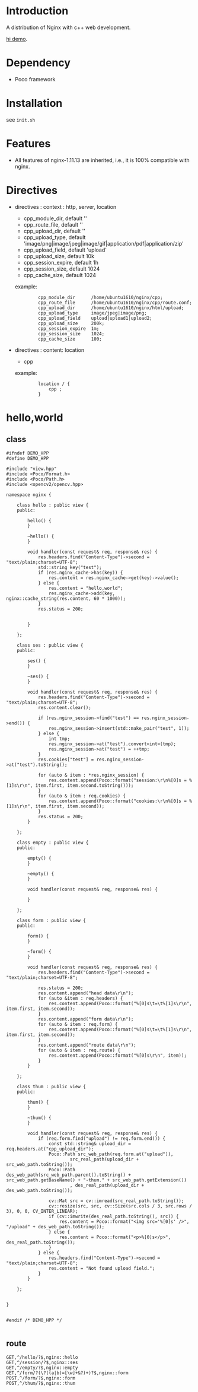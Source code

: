 # Introduction
A distribution of Nginx with c++ web development. 

[hi demo](https://github.com/webcpp/hi_demo).

# Dependency
- Poco framework

# Installation
see `init.sh`

# Features
- All features of nginx-1.11.13 are inherited, i.e., it is 100% compatible with nginx.

# Directives
- directives : context :  http, server, location
    - cpp_module_dir,           default ''
    - cpp_route_file,           default ''
    - cpp_upload_dir,           default ''
    - cpp_upload_type,          default 'image/png|image/jpeg|image/gif|application/pdf|application/zip'
    - cpp_upload_field,         default 'upload'
    - cpp_upload_size,          default 10k
    - cpp_session_expire,       default 1h
    - cpp_session_size,         default 1024
    - cpp_cache_size,           default 1024

    example:

```
            cpp_module_dir      /home/ubuntu1610/nginx/cpp;
            cpp_route_file      /home/ubuntu1610/nginx/cpp/route.conf;
            cpp_upload_dir      /home/ubuntu1610/nginx/html/upload;
            cpp_upload_type     image/jpeg|image/png;
            cpp_upload_field    upload|upload1|upload2;
            cpp_upload_size     200k;
            cpp_session_expire  1m;
            cpp_session_size    1024;
            cpp_cache_size      100;
```
- directives : content: location
    - cpp 

    example:
    
```
            location / {
                cpp ;
            }
```

# hello,world

## class

```
#ifndef DEMO_HPP
#define DEMO_HPP

#include "view.hpp"
#include <Poco/Format.h>
#include <Poco/Path.h>
#include <opencv2/opencv.hpp>

namespace nginx {

    class hello : public view {
    public:

        hello() {
        }

        ~hello() {
        }

        void handler(const request& req, response& res) {
            res.headers.find("Content-Type")->second = "text/plain;charset=UTF-8";
            std::string key("test");
            if (res.nginx_cache->has(key)) {
                res.content = res.nginx_cache->get(key)->value();
            } else {
                res.content = "hello,world";
                res.nginx_cache->add(key, nginx::cache_string(res.content, 60 * 1000));
            }
            res.status = 200;


        }

    };

    class ses : public view {
    public:

        ses() {
        }

        ~ses() {
        }

        void handler(const request& req, response& res) {
            res.headers.find("Content-Type")->second = "text/plain;charset=UTF-8";
            res.content.clear();

            if (res.nginx_session->find("test") == res.nginx_session->end()) {
                res.nginx_session->insert(std::make_pair("test", 1));
            } else {
                int tmp;
                res.nginx_session->at("test").convert<int>(tmp);
                res.nginx_session->at("test") = ++tmp;
            }
            res.cookies["test"] = res.nginx_session->at("test").toString();

            for (auto & item : *res.nginx_session) {
                res.content.append(Poco::format("session:\r\n%[0]s = %[1]s\r\n", item.first, item.second.toString()));
            }
            for (auto & item : req.cookies) {
                res.content.append(Poco::format("cookies:\r\n%[0]s = %[1]s\r\n", item.first, item.second));
            }
            res.status = 200;
        }

    };

    class empty : public view {
    public:

        empty() {
        }

        ~empty() {
        }

        void handler(const request& req, response& res) {

        }

    };

    class form : public view {
    public:

        form() {
        }

        ~form() {
        }

        void handler(const request& req, response& res) {
            res.headers.find("Content-Type")->second = "text/plain;charset=UTF-8";

            res.status = 200;
            res.content.append("head data\r\n");
            for (auto &item : req.headers) {
                res.content.append(Poco::format("%[0]s\t=\t%[1]s\r\n", item.first, item.second));
            }
            res.content.append("form data\r\n");
            for (auto & item : req.form) {
                res.content.append(Poco::format("%[0]s\t=\t%[1]s\r\n", item.first, item.second));
            }
            res.content.append("route data\r\n");
            for (auto & item : req.route) {
                res.content.append(Poco::format("%[0]s\r\n", item));
            }
        }

    };

    class thum : public view {
    public:

        thum() {
        }

        ~thum() {
        }

        void handler(const request& req, response& res) {
            if (req.form.find("upload") != req.form.end()) {
                const std::string& upload_dir = req.headers.at("cpp_upload_dir");
                Poco::Path src_web_path(req.form.at("upload")),
                        src_real_path(upload_dir + src_web_path.toString());
                Poco::Path des_web_path(src_web_path.parent().toString() + src_web_path.getBaseName() + "-thum." + src_web_path.getExtension())
                        , des_real_path(upload_dir + des_web_path.toString());

                cv::Mat src = cv::imread(src_real_path.toString());
                cv::resize(src, src, cv::Size(src.cols / 3, src.rows / 3), 0, 0, CV_INTER_LINEAR);
                if (cv::imwrite(des_real_path.toString(), src)) {
                    res.content = Poco::format("<img src='%[0]s' />", "/upload" + des_web_path.toString());
                } else {
                    res.content = Poco::format("<p>%[0]s</p>", des_real_path.toString());
                }
            } else {
                res.headers.find("Content-Type")->second = "text/plain;charset=UTF-8";
                res.content = "Not found upload field.";
            }
        }

    };


}


#endif /* DEMO_HPP */


```
## route

```
GET,^/hello/?$,nginx::hello
GET,^/session/?$,nginx::ses
GET,^/empty/?$,nginx::empty
GET,^/form/?(\?((a|b)=[\w]+&?)+)?$,nginx::form
POST,^/form/?$,nginx::form
POST,^/thum/?$,nginx::thum

```